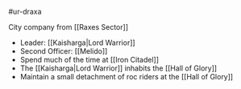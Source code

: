 #ur-draxa 

City company from [[Raxes Sector]]

- Leader: [[Kaisharga|Lord Warrior]]
- Second Officer: [[Melido]]
- Spend much of the time at [[Iron Citadel]]
- The [[Kaisharga|Lord Warrior]] inhabits the [[Hall of Glory]]
- Maintain a small detachment of roc riders at the [[Hall of Glory]]